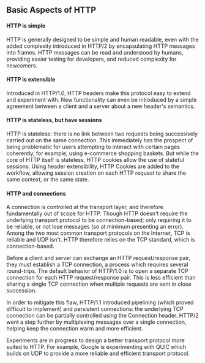 ## Basic Aspects of HTTP
#### HTTP is simple
HTTP is generally designed to be simple and human readable, even with
the added complexity introduced in HTTP/2 by encapsulating HTTP messages
into frames. HTTP messages can be read and understood by humans,
providing easier testing for developers, and reduced complexity for
newcomers.

#### HTTP is extensible
Introduced in HTTP/1.0, HTTP headers make this protocol easy to extend
and experiment with. New functionality can even be introduced by a
simple agreement between a client and a server about a new header's
semantics.

#### HTTP is stateless, but have sessions
HTTP is stateless: there is no link between two requests being
successively carried out on the same connection. This immediately has
the prospect of being problematic for users attempting to interact with
certain pages coherently, for example, using e-commerce shopping
baskets. But while the core of HTTP itself is stateless, HTTP cookies
allow the use of stateful sessions. Using header extensibility, HTTP
Cookies are added to the workflow, allowing session creation on each
HTTP request to share the same context, or the same state.

#### HTTP and connections
A connection is controlled at the transport layer, and therefore
fundamentally out of scope for HTTP. Though HTTP doesn't require the
underlying transport protocol to be connection-based; only requiring it
to be reliable, or not lose messages (so at minimum presenting an
error). Among the two most common transport protocols on the Internet,
TCP is reliable and UDP isn't. HTTP therefore relies on the TCP
standard, which is connection-based.

Before a client and server can exchange an HTTP request/response pair,
they must establish a TCP connection, a process which requires several
round-trips. The default behavior of HTTP/1.0 is to open a separate TCP
connection for each HTTP request/response pair. This is less efficient
than sharing a single TCP connection when multiple requests are sent in
close succession.

In order to mitigate this flaw, HTTP/1.1 introduced pipelining (which
proved difficult to implement) and persistent connections: the
underlying TCP connection can be partially controlled using the
Connection header. HTTP/2 went a step further by multiplexing messages
over a single connection, helping keep the connection warm and more
efficient.

Experiments are in progress to design a better transport protocol more
suited to HTTP. For example, Google is experimenting with QUIC which
builds on UDP to provide a more reliable and efficient transport
protocol.
